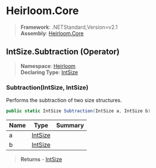 # Heirloom.Core

> **Framework**: .NETStandard,Version=v2.1  
> **Assembly**: [Heirloom.Core][0]

## IntSize.Subtraction (Operator)

> **Namespace**: [Heirloom][0]  
> **Declaring Type**: [IntSize][1]

### Subtraction(IntSize, IntSize)

Performs the subtraction of two size structures.

```cs
public static IntSize Subtraction(IntSize a, IntSize b)
```

| Name | Type         | Summary |
|------|--------------|---------|
| a    | [IntSize][1] |         |
| b    | [IntSize][1] |         |

> **Returns** - [IntSize][1]

[0]: ../../../Heirloom.Core.md
[1]: ../IntSize.md
